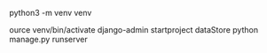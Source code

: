 
python3 -m venv venv

ource venv/bin/activate
django-admin startproject dataStore
python manage.py runserver
